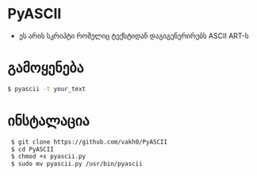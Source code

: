 # PyASCII
- ეს არის სკრიპტი რომელიც ტექსტიდან დაგიგენერირებს ASCII ART-ს
# გამოყენება
``` bash
$ pyascii -t your_text
```
# ინსტალაცია
``` bash
 $ git clone https://github.com/vakh0/PyASCII
 $ cd PyASCII
 $ chmod +x pyascii.py
 $ sudo mv pyascii.py /usr/bin/pyascii
```
